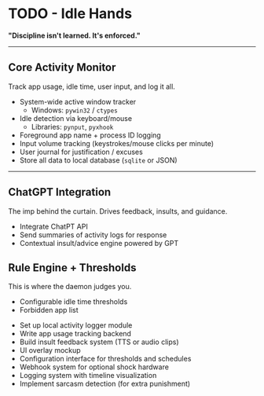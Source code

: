 # TODO - Idle Hands

**"Discipline isn't learned. It's enforced."**

---

## Core Activity Monitor

Track app usage, idle time, user input, and log it all.

- System-wide active window tracker
    - Windows: `pywin32` / `ctypes`
- Idle detection via keyboard/mouse
    - Libraries: `pynput`, `pyxhook`
- Foreground app name + process ID logging
- Input volume tracking (keystrokes/mouse clicks per minute)
- User journal for justification / excuses
- Store all data to local database (`sqlite` or JSON)

---

## ChatGPT Integration

The imp behind the curtain. Drives feedback, insults, and guidance.

- Integrate ChatPT API
- Send summaries of activity logs for response
- Contextual insult/advice engine powered by GPT


## Rule Engine + Thresholds

This is where the daemon judges you.

- Configurable idle time thresholds
- Forbidden app list

* Set up local activity logger module
* Write app usage tracking backend
* Build insult feedback system (TTS or audio clips)
* UI overlay mockup
* Configuration interface for thresholds and schedules
* Webhook system for optional shock hardware
* Logging system with timeline visualization
* Implement sarcasm detection (for extra punishment)